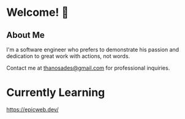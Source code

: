 # Welcome! 👋

## About Me

I'm a software engineer who prefers to demonstrate his passion and dedication to great work with actions, not words.

Contact me at thanosades@gmail.com for professional inquiries.

# Currently Learning
https://epicweb.dev/
